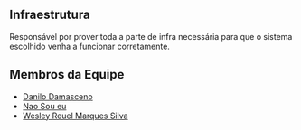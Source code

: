 ## Infraestrutura
Responsável por prover toda a parte de infra necessária para que o sistema escolhido venha a funcionar corretamente.
## Membros da Equipe
* [Danilo Damasceno](https://github.com/danilodamasceno)
* [Nao Sou eu](https://github.com/naosoueu)
* [Wesley Reuel Marques Silva](https://github.com/wreuel)
